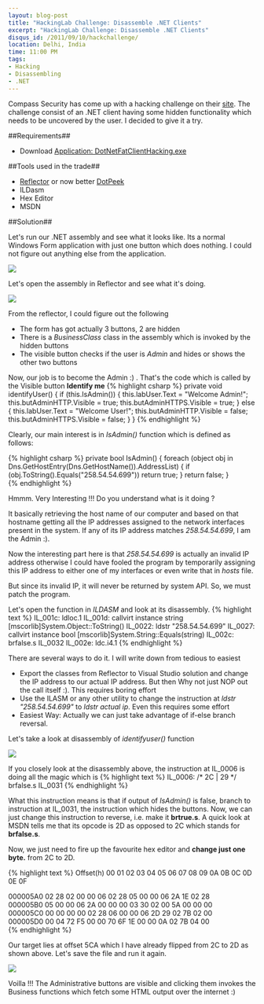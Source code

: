 ```yaml
---
layout: blog-post
title: "HackingLab Challenge: Disassemble .NET Clients"
excerpt: "HackingLab Challenge: Disassemble .NET Clients"
disqus_id: /2011/09/10/hackchallenge/
location: Delhi, India
time: 11:00 PM
tags:
- Hacking
- Disassembling
- .NET
---
```



Compass Security has come up with a hacking challenge on their [site](https://www.hacking-lab.com/sh/LAE04Jf). The challenge consist of an .NET client having some hidden functionality which needs to be uncovered by the user. I decided to give it a try.

##Requirements##
* Download  [Application: DotNetFatClientHacking.exe](http://media.hacking-lab.com/largefiles/7205/DotNetFatClientHacking.exe)

##Tools used in the trade##
* [Reflector](http://www.reflector.net/) or now better [DotPeek](http://www.jetbrains.com/decompiler/)
* ILDasm
* Hex Editor
* MSDN

##Solution##

Let's run our .NET assembly and see what it looks like. Its a normal Windows Form application with just one button which does nothing. I could not figure out anything else from the application.

![](/images/netapp.png)

Let's open the assembly in Reflector and see what it's doing. 

![](/images/reflector.png)

From the reflector, I could figure out the following
* The form has got actually 3 buttons, 2 are hidden
* There is a *BusinessClass* class in the assembly which is invoked by the hidden buttons
* The visible button checks if the user is *Admin* and hides or shows the other two buttons

Now, our job is to become the Admin :) . That's the code which is called by the Visible button **Identify me**
{% highlight csharp %}
 private void identifyUser()
    {
      if (this.IsAdmin())
      {
        this.labUser.Text = "Welcome Admin!";
        this.butAdminHTTP.Visible = true;
        this.butAdminHTTPS.Visible = true;
      }
      else
      {
        this.labUser.Text = "Welcome User!";
        this.butAdminHTTP.Visible = false;
        this.butAdminHTTPS.Visible = false;
      }
    }
{% endhighlight %}

Clearly, our main interest is in *IsAdmin()* function which is defined as follows:

{% highlight csharp %}
private bool IsAdmin()
    {
      foreach (object obj in Dns.GetHostEntry(Dns.GetHostName()).AddressList)
      {
        if (obj.ToString().Equals("258.54.54.699"))
          return true;
      }
      return false;
    }	
{% endhighlight %}

Hmmm. Very Interesting !!!	Do you understand what is it doing ?

It basically retrieving the host name of our computer and based on that hostname getting all the IP addresses assigned to the network interfaces present in the system.
If any of its IP address matches *258.54.54.699*, I am the Admin :).

Now the interesting part here is that *258.54.54.699* is actually an invalid IP address otherwise I could have fooled the program by temporarily assigning this IP address to either one of my interfaces or even write that in *hosts* file.

But since its invalid IP, it will never be returned by system API. So, we must patch the program.

Let's open the function in *ILDASM* and look at its disassembly.
{% highlight text %}
  IL_001c:  ldloc.1
  IL_001d:  callvirt   instance string [mscorlib]System.Object::ToString()
  IL_0022:  ldstr      "258.54.54.699"
  IL_0027:  callvirt   instance bool [mscorlib]System.String::Equals(string)
  IL_002c:  brfalse.s  IL_0032
  IL_002e:  ldc.i4.1
{% endhighlight %}  


There are several ways to do it. I will write down from tedious to easiest
* Export the classes from Reflector to Visual Studio solution and change the IP address to our actual IP address. But then Why not just NOP out the call itself :). This requires boring effort
* Use the ILASM or any other utility to change the instruction at *ldstr      "258.54.54.699"* to *ldstr actual ip*. Even this requires some effort
* Easiest Way: Actually we can just take advantage of if-else branch reversal.

Let's take a look at disassembly of *identifyuser()* function

![](/images/ildasm-output.png)

If you closely look at the disassembly above,  the instruction at IL_0006 is doing all the magic which is 
{% highlight text %}
  IL_0006:  /* 2C   | 29               */ brfalse.s  IL_0031
{% endhighlight %}  

What this instruction means is that if output of *IsAdmin()* is false, branch to instruction at IL_0031, the instruction which hides the buttons.
Now, we can just change this instruction to reverse, i.e. make it **brtrue.s**. A quick look at MSDN tells me that its opcode is 2D as opposed to 2C which stands for **brfalse.s**.

Now, we just need to fire up the favourite hex editor and **change just one byte.** from 2C to 2D.

{% highlight text %}
Offset(h) 00 01 02 03 04 05 06 07 08 09 0A 0B 0C 0D 0E 0F

000005A0  02 28 02 00 00 06 02 28 05 00 00 06 2A 1E 02 28  
000005B0  05 00 00 06 2A 00 00 00 03 30 02 00 5A 00 00 00  
000005C0  00 00 00 00 02 28 06 00 00 06 2D 29 02 7B 02 00  
000005D0  00 04 72 F5 00 00 70 6F 1E 00 00 0A 02 7B 04 00  
{% endhighlight %}  

Our target lies at offset 5CA which I have already flipped from 2C to 2D as shown above. Let's save the file and run it again.

![](/images/cracked.png)

Voilla !!! The Administrative buttons are visible and clicking them invokes the Business functions which fetch some HTML output over the internet :)
